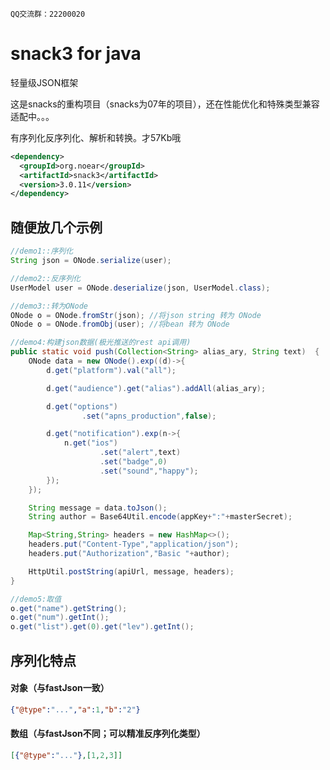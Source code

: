 ` QQ交流群：22200020 `

# snack3 for java
轻量级JSON框架

这是snacks的重构项目（snacks为07年的项目），还在性能优化和特殊类型兼容适配中。。。

有序列化反序列化、解析和转换。才57Kb哦

```xml
<dependency>
  <groupId>org.noear</groupId>
  <artifactId>snack3</artifactId>
  <version>3.0.11</version>
</dependency>
```

## 随便放几个示例

```java
//demo1::序列化
String json = ONode.serialize(user);

//demo2::反序列化
UserModel user = ONode.deserialize(json, UserModel.class);

//demo3::转为ONode
ONode o = ONode.fromStr(json); //将json string 转为 ONode
ONode o = ONode.fromObj(user); //将bean 转为 ONode

//demo4:构建json数据(极光推送的rest api调用)
public static void push(Collection<String> alias_ary, String text)  {
    ONode data = new ONode().exp((d)->{
        d.get("platform").val("all");

        d.get("audience").get("alias").addAll(alias_ary);

        d.get("options")
                .set("apns_production",false);

        d.get("notification").exp(n->{
            n.get("ios")
                    .set("alert",text)
                    .set("badge",0)
                    .set("sound","happy");
        });
    });

    String message = data.toJson();
    String author = Base64Util.encode(appKey+":"+masterSecret);

    Map<String,String> headers = new HashMap<>();
    headers.put("Content-Type","application/json");
    headers.put("Authorization","Basic "+author);

    HttpUtil.postString(apiUrl, message, headers);
}

//demo5:取值
o.get("name").getString();
o.get("num").getInt();
o.get("list").get(0).get("lev").getInt();
```

## 序列化特点
#### 对象（与fastJson一致）
```json
{"@type":"...","a":1,"b":"2"}
```
#### 数组（与fastJson不同；可以精准反序列化类型）
```json
[{"@type":"..."},[1,2,3]]
```
